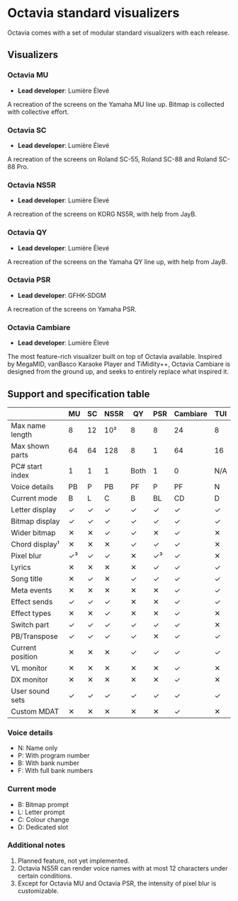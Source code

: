 # Octavia standard visualizers
Octavia comes with a set of modular standard visualizers with each release.

## Visualizers
### Octavia MU
* **Lead developer**: Lumière Élevé

A recreation of the screens on the Yamaha MU line up. Bitmap is collected with collective effort.

### Octavia SC
* **Lead developer**: Lumière Élevé

A recreation of the screens on Roland SC-55, Roland SC-88 and Roland SC-88 Pro.

### Octavia NS5R
* **Lead developer**: Lumière Élevé

A recreation of the screens on KORG NS5R, with help from JayB.

### Octavia QY
* **Lead developer**: Lumière Élevé

A recreation of the screens on the Yamaha QY line up, with help from JayB.

### Octavia PSR
* **Lead developer**: GFHK-SDGM

A recreation of the screens on Yamaha PSR.

### Octavia Cambiare
* **Lead developer**: Lumière Élevé

The most feature-rich visualizer built on top of Octavia available. Inspired by MegaMID, vanBasco Karaoke Player and TiMidity++, Octavia Cambiare is designed from the ground up, and seeks to entirely replace what inspired it.

## Support and specification table
|                  | MU | SC | NS5R | QY | PSR | Cambiare | TUI |
| ---------------- | -- | -- | ---- | -- | --- | -------- | --- |
| Max name length  | 8  | 12 | 10²  | 8  | 8   | 24       | 8   |
| Max shown parts  | 64 | 64 | 128  | 8  | 1   | 64       | 16  |
| PC# start index  | 1  | 1  | 1    | Both | 1 | 0        | N/A |
| Voice details    | PB | P  | PB   | PF | P   | PF       | N   |
| Current mode     | B  | L  | C    | B  | BL  | CD       | D   |
| Letter display   | ✓  | ✓  | ✓    | ✓  | ✓   | ✓        | ✓   |
| Bitmap display   | ✓  | ✓  | ✓    | ✓  | ✓   | ✓        | ✓   |
| Wider bitmap     | ✕  | ✕  | ✓    | ✓  | ✕   | ✓        | ✕   |
| Chord display¹   | ✕  | ✕  | ✕    | ✓  | ✓   | ✓        | ✕   |
| Pixel blur       | ✓³ | ✓  | ✓    | ✕  | ✓³  | ✓        | ✕   |
| Lyrics           | ✕  | ✕  | ✕    | ✕  | ✓   | ✓        | ✓   |
| Song title       | ✕  | ✓  | ✕    | ✓  | ✓   | ✓        | ✓   |
| Meta events      | ✕  | ✕  | ✕    | ✕  | ✕   | ✓        | ✓   |
| Effect sends     | ✓  | ✓  | ✓    | ✕  | ✕   | ✓        | ✓   |
| Effect types     | ✕  | ✕  | ✓    | ✕  | ✕   | ✓        | ✕   |
| Switch part      | ✓  | ✓  | ✓    | ✓  | ✓   | ✓        | ✕   |
| PB/Transpose     | ✓  | ✓  | ✓    | ✓  | ✕   | ✓        | ✓   |
| Current position | ✕  | ✕  | ✕    | ✓  | ✓   | ✓        | ✓   |
| VL monitor       | ✕  | ✕  | ✕    | ✕  | ✕   | ✓        | ✕   |
| DX monitor       | ✕  | ✕  | ✕    | ✕  | ✕   | ✓        | ✕   |
| User sound sets  | ✓  | ✓  | ✓    | ✓  | ✓   | ✓        | ✓   |
| Custom MDAT      | ✕  | ✕  | ✕    | ✕  | ✕   | ✓        | ✕   |

### Voice details
* N: Name only
* P: With program number
* B: With bank number
* F: With full bank numbers

### Current mode
* B: Bitmap prompt
* L: Letter prompt
* C: Colour change
* D: Dedicated slot

### Additional notes
1. Planned feature, not yet implemented.
2. Octavia NS5R can render voice names with at most 12 characters under certain conditions.
3. Except for Octavia MU and Octavia PSR, the intensity of pixel blur is customizable.
